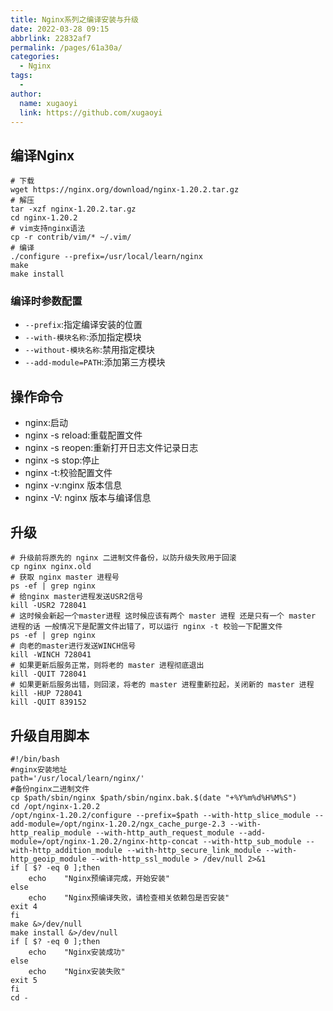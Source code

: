 ```yaml
---
title: Nginx系列之编译安装与升级
date: 2022-03-28 09:15
abbrlink: 22832af7
permalink: /pages/61a30a/
categories: 
  - Nginx
tags: 
  - 
author: 
  name: xugaoyi
  link: https://github.com/xugaoyi
---
```

## 编译Nginx
```shell
# 下载
wget https://nginx.org/download/nginx-1.20.2.tar.gz
# 解压
tar -xzf nginx-1.20.2.tar.gz
cd nginx-1.20.2
# vim支持nginx语法
cp -r contrib/vim/* ~/.vim/
# 编译
./configure --prefix=/usr/local/learn/nginx
make
make install
```
### 编译时参数配置
- `--prefix`:指定编译安装的位置
- `--with-模块名称`:添加指定模块
- `--without-模块名称`:禁用指定模块
- `--add-module=PATH`:添加第三方模块
## 操作命令
-  nginx:启动
- nginx -s reload:重载配置文件
- nginx -s reopen:重新打开日志文件记录日志
- nginx -s stop:停止
- nginx -t:校验配置文件
- nginx -v:nginx 版本信息
- nginx -V: nginx 版本与编译信息
## 升级
```shell
# 升级前将原先的 nginx 二进制文件备份，以防升级失败用于回滚
cp nginx nginx.old
# 获取 nginx master 进程号
ps -ef | grep nginx
# 给nginx master进程发送USR2信号
kill -USR2 728041
# 这时候会新起一个master进程 这时候应该有两个 master 进程 还是只有一个 master 进程的话 一般情况下是配置文件出错了，可以运行 nginx -t 校验一下配置文件
ps -ef | grep nginx
# 向老的master进行发送WINCH信号
kill -WINCH 728041
# 如果更新后服务正常，则将老的 master 进程彻底退出
kill -QUIT 728041
# 如果更新后服务出错，则回滚，将老的 master 进程重新拉起，关闭新的 master 进程
kill -HUP 728041
kill -QUIT 839152
```
## 升级自用脚本
```shell
#!/bin/bash
#nginx安装地址
path='/usr/local/learn/nginx/'
#备份nginx二进制文件
cp $path/sbin/nginx $path/sbin/nginx.bak.$(date "+%Y%m%d%H%M%S")
cd /opt/nginx-1.20.2
/opt/nginx-1.20.2/configure --prefix=$path --with-http_slice_module --add-module=/opt/nginx-1.20.2/ngx_cache_purge-2.3 --with-http_realip_module --with-http_auth_request_module --add-module=/opt/nginx-1.20.2/nginx-http-concat --with-http_sub_module --with-http_addition_module --with-http_secure_link_module --with-http_geoip_module --with-http_ssl_module > /dev/null 2>&1
if [ $? -eq 0 ];then
    echo    "Nginx预编译完成，开始安装"
else
    echo    "Nginx预编译失败，请检查相关依赖包是否安装"
exit 4
fi
make &>/dev/null
make install &>/dev/null
if [ $? -eq 0 ];then
    echo    "Nginx安装成功"
else
    echo    "Nginx安装失败"
exit 5
fi
cd -
```

